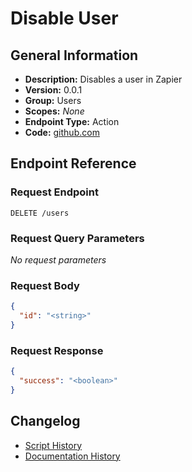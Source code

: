 <!-- BEGIN GENERATED CONTENT -->
# Disable User

## General Information

- **Description:** Disables a user in Zapier
- **Version:** 0.0.1
- **Group:** Users
- **Scopes:** _None_
- **Endpoint Type:** Action
- **Code:** [github.com](https://github.com/NangoHQ/integration-templates/tree/main/integrations/zapier-scim/actions/disable-user.ts)


## Endpoint Reference

### Request Endpoint

`DELETE /users`

### Request Query Parameters

_No request parameters_

### Request Body

```json
{
  "id": "<string>"
}
```

### Request Response

```json
{
  "success": "<boolean>"
}
```

## Changelog

- [Script History](https://github.com/NangoHQ/integration-templates/commits/main/integrations/zapier-scim/actions/disable-user.ts)
- [Documentation History](https://github.com/NangoHQ/integration-templates/commits/main/integrations/zapier-scim/actions/disable-user.md)

<!-- END  GENERATED CONTENT -->


